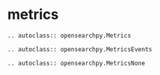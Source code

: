 # metrics

```{eval-rst}
.. autoclass:: opensearchpy.Metrics
```

```{eval-rst}
.. autoclass:: opensearchpy.MetricsEvents
```

```{eval-rst}
.. autoclass:: opensearchpy.MetricsNone
```

